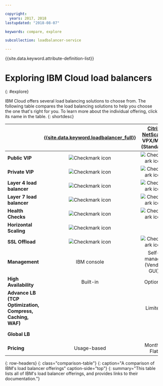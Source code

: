 ```yaml
---

copyright:
  years: 2017, 2018
lastupdated: "2018-08-07"

keywords: compare, explore

subcollection: loadbalancer-service

---
```


{{site.data.keyword.attribute-definition-list}}

# Exploring IBM Cloud load balancers
{: #explore}

IBM Cloud offers several load balancing solutions to choose from. The following table compares the load balancing solutions to help you choose the one that's right for you. To learn more about the individual offering, click its name in the table.
{: shortdesc}


|        | [{{site.data.keyword.loadbalancer_full}}](/docs/loadbalancer-service?topic=loadbalancer-service-getting-started)|  [Citrix NetScaler](/docs/citrix-netscaler-vpx?topic=citrix-netscaler-vpx-getting-started) VPX/MPX (Standard)| [Citrix NetScaler](/docs/citrix-netscaler-vpx?topic=citrix-netscaler-vpx-getting-started) VPX/MPX (Platinum) |
|------- | :------: | :------: | :------: |
|**Public VIP**|![Checkmark icon](../icons/checkmark-icon.svg)|![Checkmark icon](../icons/checkmark-icon.svg)|![Checkmark icon](../icons/checkmark-icon.svg) |
|**Private VIP**|![Checkmark icon](../icons/checkmark-icon.svg)|![Checkmark icon](../icons/checkmark-icon.svg)|![Checkmark icon](../icons/checkmark-icon.svg) |
|**Layer 4 load balancer**|![Checkmark icon](../icons/checkmark-icon.svg)|![Checkmark icon](../icons/checkmark-icon.svg)|![Checkmark icon](../icons/checkmark-icon.svg) |
|**Layer 7 load balancer**|![Checkmark icon](../icons/checkmark-icon.svg)|![Checkmark icon](../icons/checkmark-icon.svg)|![Checkmark icon](../icons/checkmark-icon.svg) |
|**Health Checks**|![Checkmark icon](../icons/checkmark-icon.svg)|![Checkmark icon](../icons/checkmark-icon.svg)|![Checkmark icon](../icons/checkmark-icon.svg) |
|**Horizontal Scaling**|![Checkmark icon](../icons/checkmark-icon.svg)| | |
|**SSL Offload**|![Checkmark icon](../icons/checkmark-icon.svg)|![Checkmark icon](../icons/checkmark-icon.svg)|![Checkmark icon](../icons/checkmark-icon.svg) |
|**Management**|IBM console|Self-manage (Vendor GUI)|Self-manage (Vendor GUI) |
|**High Availability**|Built-in|Optional|Optional |
|**Advance LB (TCP Optimization, Compress, Caching, WAF)**| |Limited|![Checkmark icon](../icons/checkmark-icon.svg)|
|**Global LB**| | |![Checkmark icon](../icons/checkmark-icon.svg) |
|**Pricing**|Usage-based|Monthly Flat|Monthly Flat |
{: row-headers}
{: class="comparison-table"}
{: caption="A comparison of IBM's load balancer offerings" caption-side="top"}
{: summary="This table lists all of IBM's load balancer offerings, and provides links to their documentation."}
